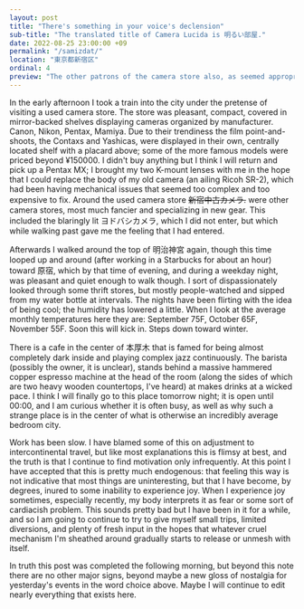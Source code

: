```yaml
---
layout: post
title: "There's something in your voice's declension"
sub-title: "The translated title of Camera Lucida is 明るい部屋."
date: 2022-08-25 23:00:00 +09
permalink: "/samizdat/"
location: "東京都新宿区"
ordinal: 4
preview: "The other patrons of the camera store also, as seemed appropriate, only leaned in and inspected the terrifying precision of the arrayed optical elements, buying nothing."
---
```

In the early afternoon I took a train into the city under the pretense of visiting a used camera store. The store was pleasant, compact, covered in mirror-backed shelves displaying cameras organized by manufacturer. Canon, Nikon, Pentax, Mamiya. Due to their trendiness the film point-and-shoots, the Contaxs and Yashicas, were displayed in their own, centrally located shelf with a placard above; some of the more famous models were priced beyond ¥150000. I didn't buy anything but I think I will return and pick up a Pentax MX; I brought my two K-mount lenses with me in the hope that I could replace the body of my old camera (an ailing Ricoh SR-2), which had been having mechanical issues that seemed too complex and too expensive to fix. Around the used camera store ~~新宿中古カメラ.~~ were other camera stores, most much fancier and specializing in new gear. This included the blaringly lit ヨドバシカメラ, which I did not enter, but which while walking past gave me the feeling that I had entered.

Afterwards I walked around the top of 明治神宮 again, though this time looped up and around (after working in a Starbucks for about an hour) toward 原宿, which by that time of evening, and during a weekday night, was pleasant and quiet enough to walk though. I sort of dispassionately looked through some thrift stores, but mostly people-watched and sipped from my water bottle at intervals. The nights have been flirting with the idea of being cool; the humidity has lowered a little. When I look at the average monthly temperatures here they are: September 75F, October 65F, November 55F. Soon this will kick in. Steps down toward winter.

There is a cafe in the center of 本厚木 that is famed for being almost completely dark inside and playing complex jazz continuously. The barista (possibly the owner, it is unclear), stands behind a massive hammered copper espresso machine at the head of the room (along the sides of which are two heavy wooden countertops, I've heard) at makes drinks at a wicked pace. I think I will finally go to this place tomorrow night; it is open until 00:00, and I am curious whether it is often busy, as well as why such a strange place is in the center of what is otherwise an incredibly average bedroom city.

Work has been slow. I have blamed some of this on adjustment to intercontinental travel, but like most explanations this is flimsy at best, and the truth is that I continue to find motivation only infrequently. At this point I have accepted that this is pretty much endogenous: that feeling this way is not indicative that most things are uninteresting, but that I have become, by degrees, inured to some inability to experience joy. When I experience joy sometimes, especially recently, my body interprets it as fear or some sort of cardiacish problem. This sounds pretty bad but I have been in it for a while, and so I am going to continue to try to give myself small trips, limited diversions, and plenty of fresh input in the hopes that whatever cruel mechanism I'm sheathed around gradually starts to release or unmesh with itself.

In truth this post was completed the following morning, but beyond this note there are no other major signs, beyond maybe a new gloss of nostalgia for yesterday's events in the word choice above. Maybe I will continue to edit nearly everything that exists here.